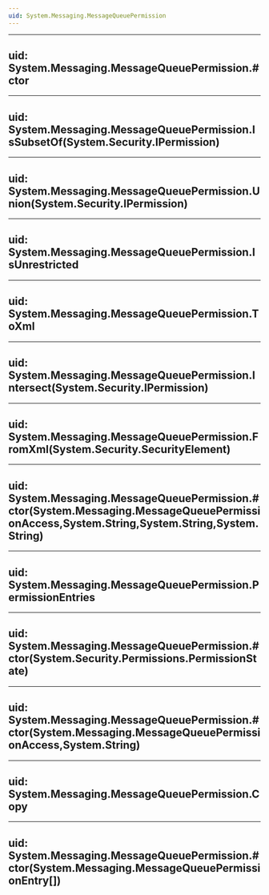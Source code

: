 ```yaml
---
uid: System.Messaging.MessageQueuePermission
---
```


---
uid: System.Messaging.MessageQueuePermission.#ctor
---

---
uid: System.Messaging.MessageQueuePermission.IsSubsetOf(System.Security.IPermission)
---

---
uid: System.Messaging.MessageQueuePermission.Union(System.Security.IPermission)
---

---
uid: System.Messaging.MessageQueuePermission.IsUnrestricted
---

---
uid: System.Messaging.MessageQueuePermission.ToXml
---

---
uid: System.Messaging.MessageQueuePermission.Intersect(System.Security.IPermission)
---

---
uid: System.Messaging.MessageQueuePermission.FromXml(System.Security.SecurityElement)
---

---
uid: System.Messaging.MessageQueuePermission.#ctor(System.Messaging.MessageQueuePermissionAccess,System.String,System.String,System.String)
---

---
uid: System.Messaging.MessageQueuePermission.PermissionEntries
---

---
uid: System.Messaging.MessageQueuePermission.#ctor(System.Security.Permissions.PermissionState)
---

---
uid: System.Messaging.MessageQueuePermission.#ctor(System.Messaging.MessageQueuePermissionAccess,System.String)
---

---
uid: System.Messaging.MessageQueuePermission.Copy
---

---
uid: System.Messaging.MessageQueuePermission.#ctor(System.Messaging.MessageQueuePermissionEntry[])
---

